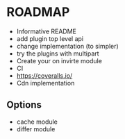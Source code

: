 # ROADMAP
- Informative README
- add plugin top level api
- change implementation (to simpler)
- try the plugins with multipart
- Create your on invirte module
- CI
- https://coveralls.io/
- Cdn implementation



Options
----
- cache module
- differ module

